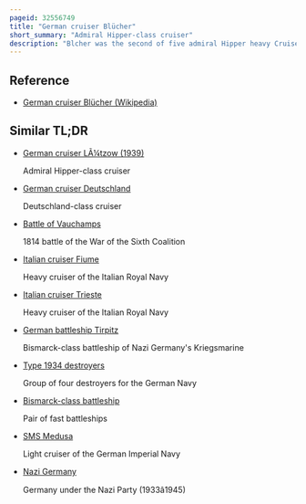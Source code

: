 ```yaml
---
pageid: 32556749
title: "German cruiser Blücher"
short_summary: "Admiral Hipper-class cruiser"
description: "Blcher was the second of five admiral Hipper heavy Cruisers of nazi Germany's Kriegsmarine built after the Rise of the nazi Party and the Rejection of the Treaty of Versailles. Named for Gebhard Leberecht von blcher the prussian Victor of the Battle of waterloo the Ship was laid down in august 1936 and launched in June 1937. She was completed shortly after the Outbreak of World War Ii in September 1939. After a Series of Sea Trials and Training exercises the Ship was declared ready to service on 5 April 1940. She was armed with a main Battery of eight 20. 3 Cm Guns and, although nominally under the 10,000-long-ton Limit set by the Anglo-German Naval Agreement, actually displaced over 16,000 long Tons."
---
```


## Reference

- [German cruiser Blücher (Wikipedia)](https://en.wikipedia.org/?curid=32556749)

## Similar TL;DR

- [German cruiser LÃ¼tzow (1939)](/tldr/en/german-cruiser-lutzow-1939)

  Admiral Hipper-class cruiser

- [German cruiser Deutschland](/tldr/en/german-cruiser-deutschland)

  Deutschland-class cruiser

- [Battle of Vauchamps](/tldr/en/battle-of-vauchamps)

  1814 battle of the War of the Sixth Coalition

- [Italian cruiser Fiume](/tldr/en/italian-cruiser-fiume)

  Heavy cruiser of the Italian Royal Navy

- [Italian cruiser Trieste](/tldr/en/italian-cruiser-trieste)

  Heavy cruiser of the Italian Royal Navy

- [German battleship Tirpitz](/tldr/en/german-battleship-tirpitz)

  Bismarck-class battleship of Nazi Germany's Kriegsmarine

- [Type 1934 destroyers](/tldr/en/type-1934-destroyers)

  Group of four destroyers for the German Navy

- [Bismarck-class battleship](/tldr/en/bismarck-class-battleship)

  Pair of fast battleships

- [SMS Medusa](/tldr/en/sms-medusa)

  Light cruiser of the German Imperial Navy

- [Nazi Germany](/tldr/en/nazi-germany)

  Germany under the Nazi Party (1933â1945)
